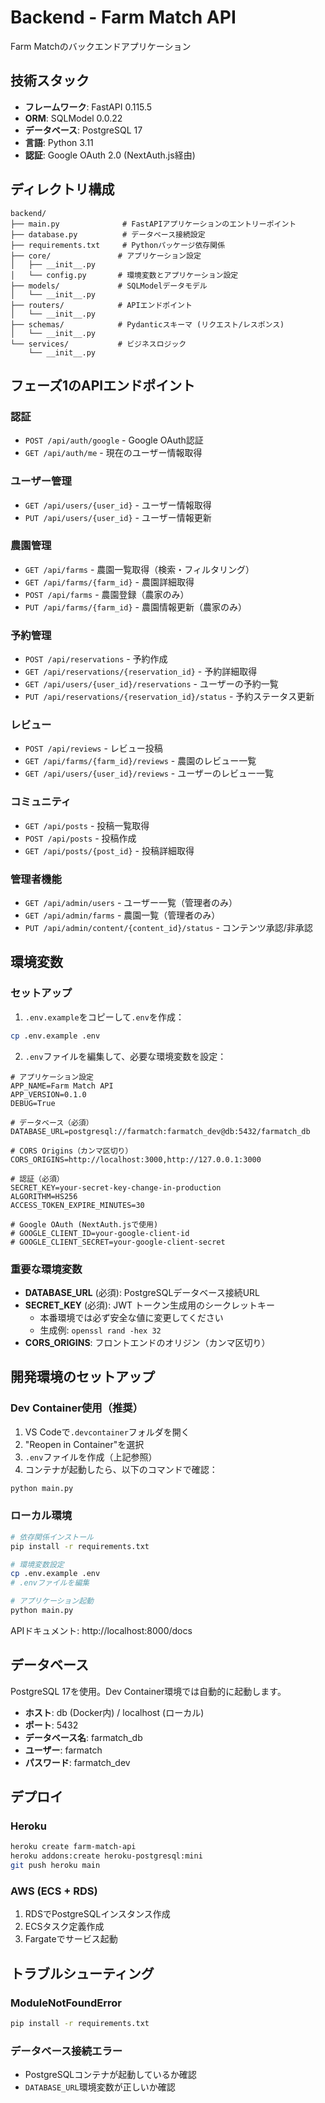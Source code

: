 # Backend - Farm Match API

Farm Matchのバックエンドアプリケーション

## 技術スタック

- **フレームワーク**: FastAPI 0.115.5
- **ORM**: SQLModel 0.0.22
- **データベース**: PostgreSQL 17
- **言語**: Python 3.11
- **認証**: Google OAuth 2.0 (NextAuth.js経由)

## ディレクトリ構成

```
backend/
├── main.py              # FastAPIアプリケーションのエントリーポイント
├── database.py          # データベース接続設定
├── requirements.txt     # Pythonパッケージ依存関係
├── core/               # アプリケーション設定
│   ├── __init__.py
│   └── config.py       # 環境変数とアプリケーション設定
├── models/             # SQLModelデータモデル
│   └── __init__.py
├── routers/            # APIエンドポイント
│   └── __init__.py
├── schemas/            # Pydanticスキーマ (リクエスト/レスポンス)
│   └── __init__.py
└── services/           # ビジネスロジック
    └── __init__.py
```

## フェーズ1のAPIエンドポイント

### 認証
- `POST /api/auth/google` - Google OAuth認証
- `GET /api/auth/me` - 現在のユーザー情報取得

### ユーザー管理
- `GET /api/users/{user_id}` - ユーザー情報取得
- `PUT /api/users/{user_id}` - ユーザー情報更新

### 農園管理
- `GET /api/farms` - 農園一覧取得（検索・フィルタリング）
- `GET /api/farms/{farm_id}` - 農園詳細取得
- `POST /api/farms` - 農園登録（農家のみ）
- `PUT /api/farms/{farm_id}` - 農園情報更新（農家のみ）

### 予約管理
- `POST /api/reservations` - 予約作成
- `GET /api/reservations/{reservation_id}` - 予約詳細取得
- `GET /api/users/{user_id}/reservations` - ユーザーの予約一覧
- `PUT /api/reservations/{reservation_id}/status` - 予約ステータス更新

### レビュー
- `POST /api/reviews` - レビュー投稿
- `GET /api/farms/{farm_id}/reviews` - 農園のレビュー一覧
- `GET /api/users/{user_id}/reviews` - ユーザーのレビュー一覧

### コミュニティ
- `GET /api/posts` - 投稿一覧取得
- `POST /api/posts` - 投稿作成
- `GET /api/posts/{post_id}` - 投稿詳細取得

### 管理者機能
- `GET /api/admin/users` - ユーザー一覧（管理者のみ）
- `GET /api/admin/farms` - 農園一覧（管理者のみ）
- `PUT /api/admin/content/{content_id}/status` - コンテンツ承認/非承認

## 環境変数

### セットアップ

1. `.env.example`をコピーして`.env`を作成：

```bash
cp .env.example .env
```

2. `.env`ファイルを編集して、必要な環境変数を設定：

```env
# アプリケーション設定
APP_NAME=Farm Match API
APP_VERSION=0.1.0
DEBUG=True

# データベース（必須）
DATABASE_URL=postgresql://farmatch:farmatch_dev@db:5432/farmatch_db

# CORS Origins（カンマ区切り）
CORS_ORIGINS=http://localhost:3000,http://127.0.0.1:3000

# 認証（必須）
SECRET_KEY=your-secret-key-change-in-production
ALGORITHM=HS256
ACCESS_TOKEN_EXPIRE_MINUTES=30

# Google OAuth (NextAuth.jsで使用)
# GOOGLE_CLIENT_ID=your-google-client-id
# GOOGLE_CLIENT_SECRET=your-google-client-secret
```

### 重要な環境変数

- **DATABASE_URL** (必須): PostgreSQLデータベース接続URL
- **SECRET_KEY** (必須): JWT トークン生成用のシークレットキー
  - 本番環境では必ず安全な値に変更してください
  - 生成例: `openssl rand -hex 32`
- **CORS_ORIGINS**: フロントエンドのオリジン（カンマ区切り）

## 開発環境のセットアップ

### Dev Container使用（推奨）

1. VS Codeで`.devcontainer`フォルダを開く
2. "Reopen in Container"を選択
3. `.env`ファイルを作成（上記参照）
4. コンテナが起動したら、以下のコマンドで確認：

```bash
python main.py
```

### ローカル環境

```bash
# 依存関係インストール
pip install -r requirements.txt

# 環境変数設定
cp .env.example .env
# .envファイルを編集

# アプリケーション起動
python main.py
```

APIドキュメント: http://localhost:8000/docs

## データベース

PostgreSQL 17を使用。Dev Container環境では自動的に起動します。

- **ホスト**: db (Docker内) / localhost (ローカル)
- **ポート**: 5432
- **データベース名**: farmatch_db
- **ユーザー**: farmatch
- **パスワード**: farmatch_dev

## デプロイ

### Heroku
```bash
heroku create farm-match-api
heroku addons:create heroku-postgresql:mini
git push heroku main
```

### AWS (ECS + RDS)
1. RDSでPostgreSQLインスタンス作成
2. ECSタスク定義作成
3. Fargateでサービス起動

## トラブルシューティング

### ModuleNotFoundError
```bash
pip install -r requirements.txt
```

### データベース接続エラー
- PostgreSQLコンテナが起動しているか確認
- `DATABASE_URL`環境変数が正しいか確認
